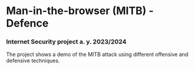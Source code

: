 # Man-in-the-browser (MITB) - Defence
### Internet Security project a. y. 2023/2024

The project shows a demo of the MITB attack using different offensive and defensive techniques.
